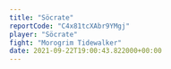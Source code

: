 ```yaml
---
title: "Söcrate"
reportCode: "C4x81tcXAbr9YMgj"
player: "Söcrate"
fight: "Morogrim Tidewalker"
date: 2021-09-22T19:00:43.822000+00:00
---
```

